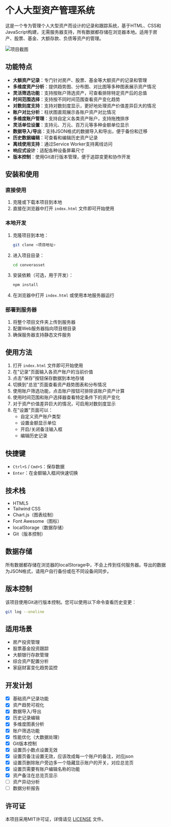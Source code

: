 
# 个人大型资产管理系统

这是一个专为管理个人大型资产而设计的记录和跟踪系统，基于HTML、CSS和JavaScript构建，无需服务器支持，所有数据都存储在浏览器本地。适用于房产、股票、基金、大额存款、负债等资产的管理。

![项目截图](screenshot.png) <!-- 如果有截图可以添加 -->

## 功能特点

- **大额资产记录**：专门针对房产、股票、基金等大额资产的记录和管理
- **多维度资产分析**：提供趋势图、分布图、对比图等多种图表展示资产情况
- **灵活筛选功能**：支持按账户筛选资产，可查看排除特定资产后的总值
- **时间范围选择**：支持按不同时间范围查看资产变化趋势
- **对数刻度支持**：支持对数刻度显示，更好地处理资产价值差异巨大的情况
- **账户对比分析**：柱状图直观展示各账户资产对比情况
- **多维度账户管理**：支持自定义各类资产账户，支持拖拽排序
- **灵活单位设置**：支持元、万元、百万元等多种金额单位显示
- **数据导入/导出**：支持JSON格式的数据导入和导出，便于备份和迁移
- **历史数据编辑**：可查看和编辑历史资产记录
- **离线使用支持**：通过Service Worker支持离线访问
- **响应式设计**：适配各种设备屏幕尺寸
- **版本控制**：使用Git进行版本管理，便于追踪变更和协作开发

## 安装和使用

### 直接使用
1. 克隆或下载本项目到本地
2. 直接在浏览器中打开 `index.html` 文件即可开始使用

### 本地开发
1. 克隆项目到本地：
   ```bash
   git clone <项目地址>
   ```
2. 进入项目目录：
   ```bash
   cd converasset
   ```
3. 安装依赖（可选，用于开发）：
   ```bash
   npm install
   ```
4. 在浏览器中打开 `index.html` 或使用本地服务器运行

### 部署到服务器
1. 将整个项目文件夹上传到服务器
2. 配置Web服务器指向项目根目录
3. 确保服务器支持静态文件服务

## 使用方法

1. 打开 `index.html` 文件即可开始使用
2. 在"记录"页面输入各资产账户的当前价值
3. 点击"保存"按钮保存数据到本地存储
4. 切换到"总览"页面查看资产趋势图表和分布情况
5. 使用账户筛选功能，点击账户按钮可排除该账户资产计算
6. 使用时间范围和账户选择器查看特定条件下的资产变化
7. 对于资产价值差异巨大的情况，可启用对数刻度显示
8. 在"设置"页面可以：
   - 自定义资产账户类型
   - 设置金额显示单位
   - 开启/关闭备注输入框
   - 编辑历史记录

## 快捷键

- `Ctrl+S` / `Cmd+S`：保存数据
- `Enter`：在金额输入框间快速切换

## 技术栈

- HTML5
- Tailwind CSS
- Chart.js（图表绘制）
- Font Awesome（图标）
- localStorage（数据存储）
- Git（版本控制）

## 数据存储

所有数据都存储在浏览器的localStorage中，不会上传到任何服务器。导出的数据为JSON格式，请用户自行备份或在不同设备间同步。

## 版本控制

该项目使用Git进行版本控制。您可以使用以下命令查看历史变更：

```bash
git log --oneline
```

## 适用场景

- 房产投资管理
- 股票基金投资跟踪
- 大额银行存款管理
- 综合资产配置分析
- 家庭财富变化趋势监控

## 开发计划

- [x] 基础资产记录功能
- [x] 资产趋势可视化
- [x] 数据导入/导出
- [x] 历史记录编辑
- [x] 多维度图表分析
- [x] 账户筛选功能
- [x] 性能优化（大数据处理）
- [x] Git版本控制
- [x] 设置页小数点设置无效
- [x] 设置页备注设置无效，应该改成每一个账户的备注，对应json
- [x] 设置页删除账户旁边多一个隐藏显示账户的开关，对应总览页
- [x] 设置页需要有账户编辑名称的功能
- [x] 资产备注在总览页显示
- [ ] 资产异动分析
- [ ] 数据分析报告

## 许可证

本项目采用MIT许可证，详情请见 [LICENSE](LICENSE) 文件。